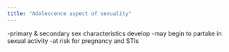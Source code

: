 ```yaml
---
title: "Adolescence aspect of sexuality"
---
```

-primary &amp; secondary sex characteristics develop
-may begin to partake in sexual activity
-at risk for pregnancy and STIs

